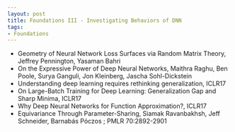 ```yaml
---
layout: post
title: Foundations III - Investigating Behaviors of DNN
tags:
- Foundations
---
```


* Geometry of Neural Network Loss Surfaces via Random Matrix Theory,
Jeffrey Pennington, Yasaman Bahri
* On the Expressive Power of Deep Neural Networks, Maithra Raghu, Ben
Poole, Surya Ganguli, Jon Kleinberg, Jascha Sohl-Dickstein
* Understanding deep learning requires rethinking generalization, ICLR17
* On Large-Batch Training for Deep Learning: Generalization Gap and
Sharp Minima, ICLR17
* Why Deep Neural Networks for Function Approximation?, ICLR17
* Equivariance Through Parameter-Sharing, Siamak Ravanbakhsh, Jeff
Schneider, Barnabás Póczos ; PMLR 70:2892-2901
